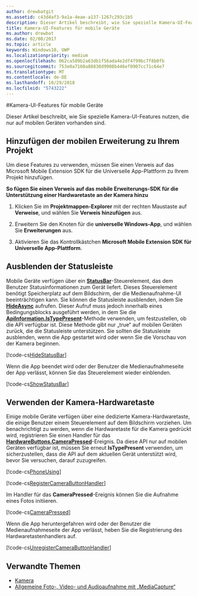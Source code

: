 ```yaml
---
author: drewbatgit
ms.assetid: c43d4af3-9a1a-4eae-a137-1267c293c1b5
description: Dieser Artikel beschreibt, wie Sie spezielle Kamera-UI-Features nutzen, die nur auf mobilen Geräten vorhanden sind.
title: Kamera-UI-Features für mobile Geräte
ms.author: drewbat
ms.date: 02/08/2017
ms.topic: article
keywords: Windows10, UWP
ms.localizationpriority: medium
ms.openlocfilehash: 062ca589b2a63db1f56ada4e2df4f99bc7f8b0fb
ms.sourcegitcommit: 753e0a7160a88830d9908b446ef0907cc71c64e7
ms.translationtype: MT
ms.contentlocale: de-DE
ms.lasthandoff: 10/29/2018
ms.locfileid: "5743222"
---
```

#<a name="camera-ui-features-for-mobile-devices"></a>Kamera-UI-Features für mobile Geräte

Dieser Artikel beschreibt, wie Sie spezielle Kamera-UI-Features nutzen, die nur auf mobilen Geräten vorhanden sind. 

## <a name="add-the-mobile-extension-to-your-project"></a>Hinzufügen der mobilen Erweiterung zu Ihrem Projekt 

Um diese Features zu verwenden, müssen Sie einen Verweis auf das Microsoft Mobile Extension SDK für die Universelle App-Plattform zu Ihrem Projekt hinzufügen.

**So fügen Sie einen Verweis auf das mobile Erweiterungs-SDK für die Unterstützung einer Hardwaretaste an der Kamera hinzu**

1.  Klicken Sie im **Projektmappen-Explorer** mit der rechten Maustaste auf **Verweise**, und wählen Sie **Verweis hinzufügen** aus.

2.  Erweitern Sie den Knoten für die **universelle Windows-App**, und wählen Sie **Erweiterungen** aus.

3.  Aktivieren Sie das Kontrollkästchen **Microsoft Mobile Extension SDK für Universelle App-Plattform**.

## <a name="hide-the-status-bar"></a>Ausblenden der Statusleiste

Mobile Geräte verfügen über ein [**StatusBar**](https://msdn.microsoft.com/library/windows/apps/dn633864)-Steuerelement, das dem Benutzer Statusinformationen zum Gerät liefert. Dieses Steuerelement benötigt Speicherplatz auf dem Bildschirm, der die Medienaufnahme-UI beeinträchtigen kann. Sie können die Statusleiste ausblenden, indem Sie [**HideAsync**](https://msdn.microsoft.com/library/windows/apps/dn610339) aufrufen. Dieser Aufruf muss jedoch innerhalb eines Bedingungsblocks ausgeführt werden, in dem Sie die [**ApiInformation.IsTypePresent**](https://msdn.microsoft.com/library/windows/apps/dn949016)-Methode verwenden, um festzustellen, ob die API verfügbar ist. Diese Methode gibt nur „true“ auf mobilen Geräten zurück, die die Statusleiste unterstützen. Sie sollten die Statusleiste ausblenden, wenn die App gestartet wird oder wenn Sie die Vorschau von der Kamera beginnen.

[!code-cs[HideStatusBar](./code/BasicMediaCaptureWin10/cs/MainPage.xaml.cs#SnippetHideStatusBar)]

Wenn die App beendet wird oder der Benutzer die Medienaufnahmeseite der App verlässt, können Sie das Steuerelement wieder einblenden.

[!code-cs[ShowStatusBar](./code/BasicMediaCaptureWin10/cs/MainPage.xaml.cs#SnippetShowStatusBar)]

## <a name="use-the-hardware-camera-button"></a>Verwenden der Kamera-Hardwaretaste

Einige mobile Geräte verfügen über eine dedizierte Kamera-Hardwaretaste, die einige Benutzer einem Steuerelement auf dem Bildschirm vorziehen. Um benachrichtigt zu werden, wenn die Hardwaretaste für die Kamera gedrückt wird, registrieren Sie einen Handler für das [**HardwareButtons.CameraPressed**](https://msdn.microsoft.com/library/windows/apps/dn653805)-Ereignis. Da diese API nur auf mobilen Geräten verfügbar ist, müssen Sie erneut **IsTypePresent** verwenden, um sicherzustellen, dass die API auf dem aktuellen Gerät unterstützt wird, bevor Sie versuchen, darauf zuzugreifen.

[!code-cs[PhoneUsing](./code/BasicMediaCaptureWin10/cs/MainPage.xaml.cs#SnippetPhoneUsing)]

[!code-cs[RegisterCameraButtonHandler](./code/BasicMediaCaptureWin10/cs/MainPage.xaml.cs#SnippetRegisterCameraButtonHandler)]

Im Handler für das **CameraPressed**-Ereignis können Sie die Aufnahme eines Fotos initiieren.

[!code-cs[CameraPressed](./code/BasicMediaCaptureWin10/cs/MainPage.xaml.cs#SnippetCameraPressed)]

Wenn die App heruntergefahren wird oder der Benutzer die Medienaufnahmeseite der App verlässt, heben Sie die Registrierung des Hardwaretastenhandlers auf.

[!code-cs[UnregisterCameraButtonHandler](./code/BasicMediaCaptureWin10/cs/MainPage.xaml.cs#SnippetUnregisterCameraButtonHandler)]

## <a name="related-topics"></a>Verwandte Themen

* [Kamera](camera.md)
* [Allgemeine Foto-, Video- und Audioaufnahme mit „MediaCapture“](basic-photo-video-and-audio-capture-with-MediaCapture.md)





